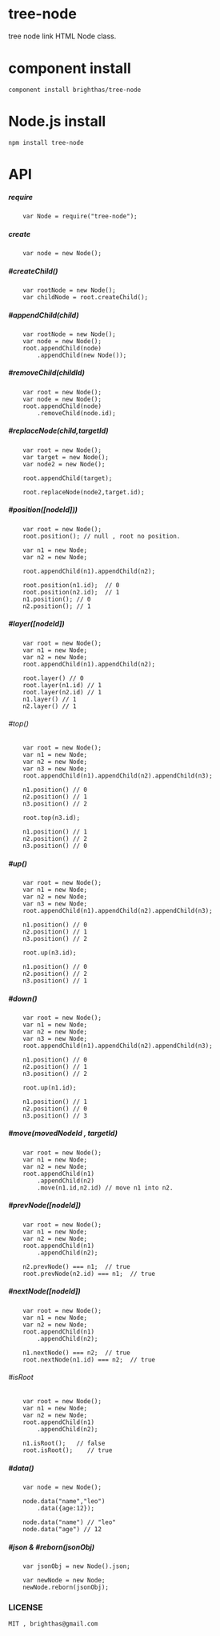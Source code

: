tree-node
=========

tree node link HTML Node class.


component install
=================

    component install brighthas/tree-node
    
Node.js install
===============
    
    npm install tree-node
    
API
===

##### require

        var Node = require("tree-node");
        
##### create

        var node = new Node();

##### #createChild()        

        var rootNode = new Node();
		var childNode = root.createChild();
        
##### #appendChild(child)     

        var rootNode = new Node();
		var node = new Node();
        root.appendChild(node)
            .appendChild(new Node());
            
##### #removeChild(childId)

        var root = new Node();
		var node = new Node();
		root.appendChild(node)
            .removeChild(node.id);
        
##### #replaceNode(child,targetId)

        var root = new Node();
		var target = new Node();
		var node2 = new Node();
		
		root.appendChild(target);
        
		root.replaceNode(node2,target.id);  

##### #position([nodeId]))

        var root = new Node();
        root.position(); // null , root no position.
        
        var n1 = new Node;
        var n2 = new Node;
        
        root.appendChild(n1).appendChild(n2);
        
        root.position(n1.id);  // 0
        root.position(n2.id);  // 1
        n1.position(); // 0
        n2.position(); // 1
        
##### #layer([nodeId])

        var root = new Node();        
        var n1 = new Node;
        var n2 = new Node;        
        root.appendChild(n1).appendChild(n2);
        
        root.layer() // 0
        root.layer(n1.id) // 1
        root.layer(n2.id) // 1
        n1.layer() // 1
        n2.layer() // 1      
        
###### #top()
 
        var root = new Node();        
        var n1 = new Node;
        var n2 = new Node;   
        var n3 = new Node;
        root.appendChild(n1).appendChild(n2).appendChild(n3);
        
        n1.position() // 0
        n2.position() // 1
        n3.position() // 2
        
        root.top(n3.id);
        
        n1.position() // 1 
        n2.position() // 2
        n3.position() // 0
             
##### #up()        

        var root = new Node();        
        var n1 = new Node;
        var n2 = new Node;   
        var n3 = new Node;
        root.appendChild(n1).appendChild(n2).appendChild(n3);
        
        n1.position() // 0
        n2.position() // 1
        n3.position() // 2
        
        root.up(n3.id);
        
        n1.position() // 0 
        n2.position() // 2
        n3.position() // 1
        
##### #down()

        var root = new Node();        
        var n1 = new Node;
        var n2 = new Node;   
        var n3 = new Node;
        root.appendChild(n1).appendChild(n2).appendChild(n3);
        
        n1.position() // 0
        n2.position() // 1
        n3.position() // 2
        
        root.up(n1.id);
        
        n1.position() // 1
        n2.position() // 0
        n3.position() // 3

##### #move(movedNodeId , targetId)

        var root = new Node(); 
        var n1 = new Node;
        var n2 = new Node;        
        root.appendChild(n1)
            .appendChild(n2)
            .move(n1.id,n2.id) // move n1 into n2.
            
##### #prevNode([nodeId]) 
         
        var root = new Node(); 
        var n1 = new Node;
        var n2 = new Node;        
        root.appendChild(n1)
            .appendChild(n2);
        
        n2.prevNode() === n1;  // true
        root.prevNode(n2.id) === n1;  // true
        
##### #nextNode([nodeId])

        var root = new Node(); 
        var n1 = new Node;
        var n2 = new Node;        
        root.appendChild(n1)
            .appendChild(n2);
            
        n1.nextNode() === n2;  // true
        root.nextNode(n1.id) === n2;  // true

###### #isRoot  

        var root = new Node(); 
        var n1 = new Node;
        var n2 = new Node;        
        root.appendChild(n1)
            .appendChild(n2);
            
        n1.isRoot();   // false
        root.isRoot();    // true
        
##### #data()

        var node = new Node();
        
        node.data("name","leo")
            .data({age:12});
            
        node.data("name") // "leo" 
        node.data("age") // 12
        
##### #json & #reborn(jsonObj)

        var jsonObj = new Node().json;

        var newNode = new Node;
        newNode.reborn(jsonObj);
        
### LICENSE
    
    MIT , brighthas@gmail.com